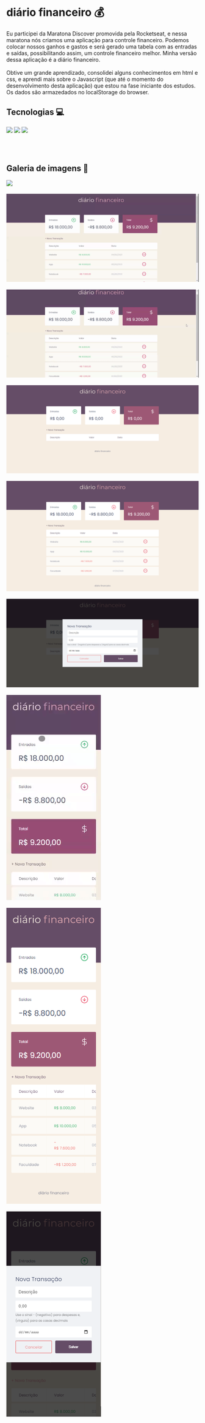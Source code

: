 # diário financeiro 💰

Eu participei da Maratona Discover promovida pela Rocketseat, e nessa maratona nós criamos uma aplicação para controle financeiro. 
Podemos colocar nossos ganhos e gastos e será gerado uma tabela com as entradas e saídas, possibilitando assim, um controle financeiro melhor. 
Minha versão dessa aplicação é a diário financeiro.
<br><br>
Obtive um grande aprendizado, consolidei alguns conhecimentos em html e css, e aprendi mais sobre o Javascript (que até o momento do desenvolvimento desta aplicação) que estou na fase iniciante dos estudos.
Os dados são armazedados no localStorage do browser.

## Tecnologias 💻
<p>
  <img src="https://img.shields.io/badge/HTML-3F4141?style=for-the-badge&logo=html5&logoColor=white" />
  <img src="https://img.shields.io/badge/CSS-3F4141?&style=for-the-badge&logo=css3&logoColor=white" />
  <img src="https://img.shields.io/badge/JavaScript-3F4141?style=for-the-badge&logo=javascript&logoColor=white" />
</p>
<br><br>

## Galeria de imagens 📸

<img src="https://github.com/andersonmwp/maratona-discover/blob/master/img-readme/gif/gif-insert.gif"  />
<br><br>
<img src="https://github.com/andersonmwp/maratona-discover/blob/master/img-readme/gif/git-delete.gif"  />
<br><br>
<img src="https://github.com/andersonmwp/maratona-discover/blob/master/img-readme/gif/git-hover.gif"  />
<br><br>
<img src="https://github.com/andersonmwp/maratona-discover/blob/master/img-readme/img/home-desktop.png"  />
<br><br>
<img src="https://github.com/andersonmwp/maratona-discover/blob/master/img-readme/img/table-desktop.png"  />
<br><br>
<img src="https://github.com/andersonmwp/maratona-discover/blob/master/img-readme/img/modal-desktop.png"  />
<br><br>
<img src="https://github.com/andersonmwp/maratona-discover/blob/master/img-readme/gif/gif-mobile.gif"  />
<br><br>
<img src="https://github.com/andersonmwp/maratona-discover/blob/master/img-readme/img/home-mobile.png"  />
<br><br>
<img src="https://github.com/andersonmwp/maratona-discover/blob/master/img-readme/img/modal-mobile.png"  />
<br><br>

